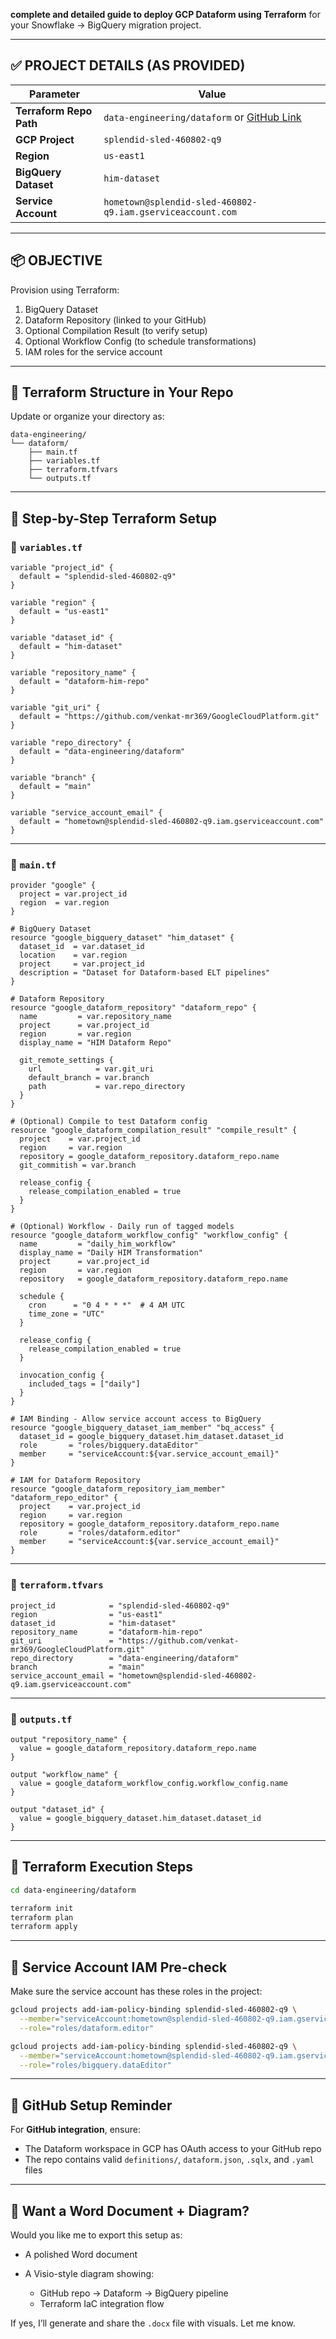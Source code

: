 
**complete and detailed guide to deploy GCP Dataform using Terraform** for your Snowflake → BigQuery migration project.

---

## ✅ PROJECT DETAILS (AS PROVIDED)

| Parameter               | Value                                                                                                                                 |
| ----------------------- | ------------------------------------------------------------------------------------------------------------------------------------- |
| **Terraform Repo Path** | `data-engineering/dataform` or [GitHub Link](https://github.com/venkat-mr369/GoogleCloudPlatform/blob/main/data-engineering/dataform) |
| **GCP Project**         | `splendid-sled-460802-q9`                                                                                                             |
| **Region**              | `us-east1`                                                                                                                            |
| **BigQuery Dataset**    | `him-dataset`                                                                                                                         |
| **Service Account**     | `hometown@splendid-sled-460802-q9.iam.gserviceaccount.com`                                                                            |

---

## 📦 OBJECTIVE

Provision using Terraform:

1. BigQuery Dataset
2. Dataform Repository (linked to your GitHub)
3. Optional Compilation Result (to verify setup)
4. Optional Workflow Config (to schedule transformations)
5. IAM roles for the service account

---

## 📁 Terraform Structure in Your Repo

Update or organize your directory as:

```
data-engineering/
└── dataform/
    ├── main.tf
    ├── variables.tf
    ├── terraform.tfvars
    └── outputs.tf
```

---

## 🔧 Step-by-Step Terraform Setup

### 🔹 `variables.tf`

```hcl
variable "project_id" {
  default = "splendid-sled-460802-q9"
}

variable "region" {
  default = "us-east1"
}

variable "dataset_id" {
  default = "him-dataset"
}

variable "repository_name" {
  default = "dataform-him-repo"
}

variable "git_uri" {
  default = "https://github.com/venkat-mr369/GoogleCloudPlatform.git"
}

variable "repo_directory" {
  default = "data-engineering/dataform"
}

variable "branch" {
  default = "main"
}

variable "service_account_email" {
  default = "hometown@splendid-sled-460802-q9.iam.gserviceaccount.com"
}
```

---

### 🔹 `main.tf`

```hcl
provider "google" {
  project = var.project_id
  region  = var.region
}

# BigQuery Dataset
resource "google_bigquery_dataset" "him_dataset" {
  dataset_id  = var.dataset_id
  location    = var.region
  project     = var.project_id
  description = "Dataset for Dataform-based ELT pipelines"
}

# Dataform Repository
resource "google_dataform_repository" "dataform_repo" {
  name         = var.repository_name
  project      = var.project_id
  region       = var.region
  display_name = "HIM Dataform Repo"
  
  git_remote_settings {
    url            = var.git_uri
    default_branch = var.branch
    path           = var.repo_directory
  }
}

# (Optional) Compile to test Dataform config
resource "google_dataform_compilation_result" "compile_result" {
  project    = var.project_id
  region     = var.region
  repository = google_dataform_repository.dataform_repo.name
  git_commitish = var.branch

  release_config {
    release_compilation_enabled = true
  }
}

# (Optional) Workflow - Daily run of tagged models
resource "google_dataform_workflow_config" "workflow_config" {
  name         = "daily_him_workflow"
  display_name = "Daily HIM Transformation"
  project      = var.project_id
  region       = var.region
  repository   = google_dataform_repository.dataform_repo.name

  schedule {
    cron      = "0 4 * * *"  # 4 AM UTC
    time_zone = "UTC"
  }

  release_config {
    release_compilation_enabled = true
  }

  invocation_config {
    included_tags = ["daily"]
  }
}

# IAM Binding - Allow service account access to BigQuery
resource "google_bigquery_dataset_iam_member" "bq_access" {
  dataset_id = google_bigquery_dataset.him_dataset.dataset_id
  role       = "roles/bigquery.dataEditor"
  member     = "serviceAccount:${var.service_account_email}"
}

# IAM for Dataform Repository
resource "google_dataform_repository_iam_member" "dataform_repo_editor" {
  project    = var.project_id
  region     = var.region
  repository = google_dataform_repository.dataform_repo.name
  role       = "roles/dataform.editor"
  member     = "serviceAccount:${var.service_account_email}"
}
```

---

### 🔹 `terraform.tfvars`

```hcl
project_id            = "splendid-sled-460802-q9"
region                = "us-east1"
dataset_id            = "him-dataset"
repository_name       = "dataform-him-repo"
git_uri               = "https://github.com/venkat-mr369/GoogleCloudPlatform.git"
repo_directory        = "data-engineering/dataform"
branch                = "main"
service_account_email = "hometown@splendid-sled-460802-q9.iam.gserviceaccount.com"
```

---

### 🔹 `outputs.tf`

```hcl
output "repository_name" {
  value = google_dataform_repository.dataform_repo.name
}

output "workflow_name" {
  value = google_dataform_workflow_config.workflow_config.name
}

output "dataset_id" {
  value = google_bigquery_dataset.him_dataset.dataset_id
}
```

---

## 🔄 Terraform Execution Steps

```bash
cd data-engineering/dataform

terraform init
terraform plan
terraform apply
```

---

## 🔐 Service Account IAM Pre-check

Make sure the service account has these roles in the project:

```bash
gcloud projects add-iam-policy-binding splendid-sled-460802-q9 \
  --member="serviceAccount:hometown@splendid-sled-460802-q9.iam.gserviceaccount.com" \
  --role="roles/dataform.editor"

gcloud projects add-iam-policy-binding splendid-sled-460802-q9 \
  --member="serviceAccount:hometown@splendid-sled-460802-q9.iam.gserviceaccount.com" \
  --role="roles/bigquery.dataEditor"
```

---

## 📌 GitHub Setup Reminder

For **GitHub integration**, ensure:

* The Dataform workspace in GCP has OAuth access to your GitHub repo
* The repo contains valid `definitions/`, `dataform.json`, `.sqlx`, and `.yaml` files

---

## 📄 Want a Word Document + Diagram?

Would you like me to export this setup as:

* A polished Word document
* A Visio-style diagram showing:

  * GitHub repo → Dataform → BigQuery pipeline
  * Terraform IaC integration flow

If yes, I’ll generate and share the `.docx` file with visuals. Let me know.
